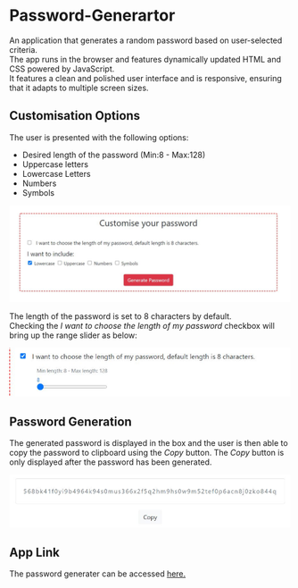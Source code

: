 # Password-Generartor

An application that generates a random password based on user-selected criteria.  
The app runs in the browser and features dynamically updated HTML and CSS powered by JavaScript.  
It features a clean and polished user interface and is responsive, ensuring that it adapts to multiple screen sizes.

## Customisation Options

The user is presented with the following options:  

* Desired length of the password (Min:8 - Max:128)
* Uppercase letters
* Lowercase Letters
* Numbers
* Symbols

![Image of Customisation Options](/images/CustomisationOptions.JPG)  


The length of the password is set to 8 characters by default.  
Checking the *I want to choose the length of my password* checkbox will bring up the range slider as below:

![Image of Range Slider](/images/RangeSlider.JPG)

## Password Generation

The generated password is displayed in the box and the user is then able to copy the password to clipboard using the *Copy* button.
The *Copy* button is only displayed after the password has been generated.

![Image of Password Copy](/images/PasswordCopy.JPG)

## App Link

The password generater can be accessed [here.](https://himanshu-sxna.github.io/Password-Generator/)
